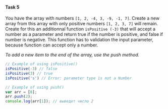 #### Task 5

You have the array with numbers `[1, 2, -4, 3, -9, -1, 7]`. Create a new array from this array with only positive numbers `[1, 2, 3, 7]` will remain. Create for this an additionnal function `isPositive (-3)` that will accept a number as a parameter and return true if the number is positive, and false if number is negative. This function has to validation the input parameter, because function can accept only a number.

*To add a new item to the end of the array, use the push method.*

```js
// Example of using isPositive()
isPositive(-3) // false
isPositive(3) // true
isPositive('s') // Error: parameter type is not a Number

// Example of using push()
var arr = [8];
arr.push(2);
console.log(arr[1]); // выведет число 2
```

